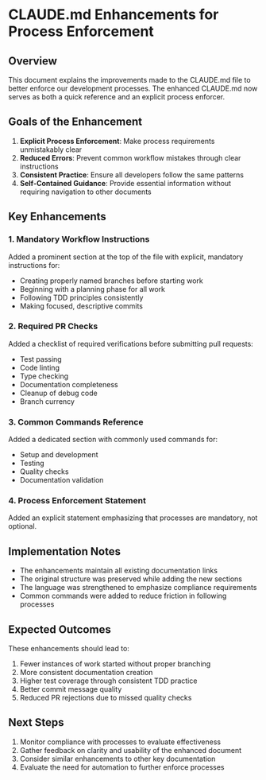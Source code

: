 # CLAUDE.md Enhancements for Process Enforcement

## Overview

This document explains the improvements made to the CLAUDE.md file to better enforce our development processes. The enhanced CLAUDE.md now serves as both a quick reference and an explicit process enforcer.

## Goals of the Enhancement

1. **Explicit Process Enforcement**: Make process requirements unmistakably clear
2. **Reduced Errors**: Prevent common workflow mistakes through clear instructions
3. **Consistent Practice**: Ensure all developers follow the same patterns
4. **Self-Contained Guidance**: Provide essential information without requiring navigation to other documents

## Key Enhancements

### 1. Mandatory Workflow Instructions

Added a prominent section at the top of the file with explicit, mandatory instructions for:
- Creating properly named branches before starting work
- Beginning with a planning phase for all work
- Following TDD principles consistently
- Making focused, descriptive commits

### 2. Required PR Checks

Added a checklist of required verifications before submitting pull requests:
- Test passing
- Code linting
- Type checking
- Documentation completeness
- Cleanup of debug code
- Branch currency

### 3. Common Commands Reference

Added a dedicated section with commonly used commands for:
- Setup and development
- Testing
- Quality checks
- Documentation validation

### 4. Process Enforcement Statement

Added an explicit statement emphasizing that processes are mandatory, not optional.

## Implementation Notes

- The enhancements maintain all existing documentation links
- The original structure was preserved while adding the new sections
- The language was strengthened to emphasize compliance requirements
- Common commands were added to reduce friction in following processes

## Expected Outcomes

These enhancements should lead to:
1. Fewer instances of work started without proper branching
2. More consistent documentation creation
3. Higher test coverage through consistent TDD practice
4. Better commit message quality
5. Reduced PR rejections due to missed quality checks

## Next Steps

1. Monitor compliance with processes to evaluate effectiveness
2. Gather feedback on clarity and usability of the enhanced document
3. Consider similar enhancements to other key documentation
4. Evaluate the need for automation to further enforce processes